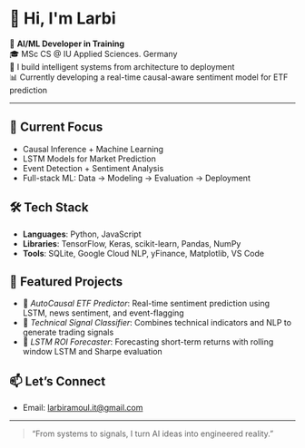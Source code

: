 # 👋 Hi, I'm Larbi 

🤖 **AI/ML Developer in Training**  
🎓 MSc CS @ IU Applied Sciences. Germany  
🧱 I build intelligent systems from architecture to deployment  
📊 Currently developing a real-time causal-aware sentiment model for ETF prediction

---

## 🧠 Current Focus
- Causal Inference + Machine Learning
- LSTM Models for Market Prediction
- Event Detection + Sentiment Analysis
- Full-stack ML: Data → Modeling → Evaluation → Deployment

## 🛠️ Tech Stack
- **Languages**: Python, JavaScript
- **Libraries**: TensorFlow, Keras, scikit-learn, Pandas, NumPy
- **Tools**: SQLite, Google Cloud NLP, yFinance, Matplotlib, VS Code

## 📁 Featured Projects
- 🔗 *AutoCausal ETF Predictor*: Real-time sentiment prediction using LSTM, news sentiment, and event-flagging
- 🔗 *Technical Signal Classifier*: Combines technical indicators and NLP to generate trading signals
- 🔗 *LSTM ROI Forecaster*: Forecasting short-term returns with rolling window LSTM and Sharpe evaluation

## 📫 Let’s Connect
- Email: larbiramoul.it@gmail.com


---

> “From systems to signals, I turn AI ideas into engineered reality.”


<!--
**Bouille-L/Bouille-L** is a ✨ _special_ ✨ repository because its `README.md` (this file) appears on your GitHub profile.

Here are some ideas to get you started:

- 🔭 I’m currently working on ...
- 🌱 I’m currently learning ...
- 👯 I’m looking to collaborate on ...
- 🤔 I’m looking for help with ...
- 💬 Ask me about ...
- 📫 How to reach me: ...
- 😄 Pronouns: ...
- ⚡ Fun fact: ...
-->
